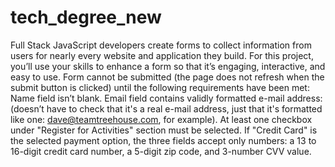 # tech_degree_new
Full Stack JavaScript developers create forms to collect information from users for nearly every website and application they build. 
For this project, you’ll use your skills to enhance a form so that it’s engaging, interactive, and easy to use.
Form cannot be submitted (the page does not refresh when the submit button is clicked) until the following requirements have been met:
Name field isn’t blank.
Email field contains validly formatted e-mail address: (doesn’t have to check that it's a real e-mail address, just that it's formatted like one: dave@teamtreehouse.com, for example).
At least one checkbox under "Register for Activities" section must be selected.
If "Credit Card" is the selected payment option, the three fields accept only numbers: a 13 to 16-digit credit card number, a 5-digit zip code, and 3-number CVV value.
